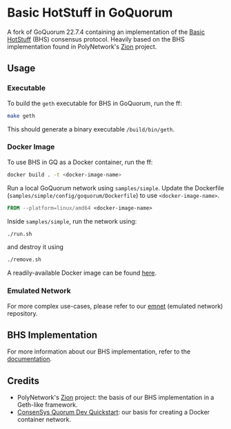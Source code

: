 # Basic HotStuff in GoQuorum

A fork of GoQuorum 22.7.4 containing an implementation of the [Basic HotStuff](https://arxiv.org/pdf/1803.05069.pdf) (BHS) consensus protocol. Heavily based on the BHS implementation found in PolyNetwork's [Zion](https://github.com/polynetwork/Zion) project.

## Usage
### Executable

To build the `geth` executable for BHS in GoQuorum, run the ff:

```bash
make geth
```

This should generate a binary executable `/build/bin/geth`.

### Docker Image

To use BHS in GQ as a Docker container, run the ff:

```bash
docker build . -t <docker-image-name>
```

Run a local GoQuorum network using `samples/simple`. Update the Dockerfile (`samples/simple/config/goquorum/Dockerfile`) to use `<docker-image-name>`.

```Dockerfile
FROM --platform=linux/amd64 <docker-image-name>
```

Inside `samples/simple`, run the network using:

```bash
./run.sh
```

and destroy it using

```bash
./remove.sh
```

A readily-available Docker image can be found [here](https://hub.docker.com/r/gvlim/quorumbhs).

### Emulated Network

For more complex use-cases, please refer to our [emnet]() (emulated network) repository.

## BHS Implementation

For more information about our BHS implementation, refer to the [documentation](consensus/README.md). 

## Credits

- PolyNetwork's [Zion](https://github.com/polynetwork/Zion) project: the basis of our BHS implementation in a Geth-like framework.
- [ConsenSys Quorum Dev Quickstart](https://github.com/ConsenSys/quorum-dev-quickstart): our basis for creating a Docker container network.
